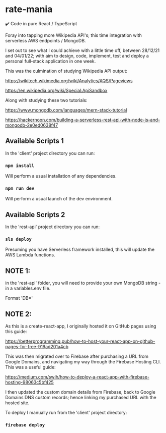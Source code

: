 # rate-mania

:heavy_check_mark: Code in pure React / TypeScript

Foray into tapping more Wikipedia API's; this time integration with serverless AWS endpoints / MongoDB.

I set out to see what I could achieve with a little time off, between 28/12/21 and 04/01/22; with aim to design, code, implement, test and deploy a personal full-stack application in one week.

This was the culmination of studying Wikipedia API output:

https://wikitech.wikimedia.org/wiki/Analytics/AQS/Pageviews

https://en.wikipedia.org/wiki/Special:ApiSandbox

Along with studying these two tutorials:

https://www.mongodb.com/languages/mern-stack-tutorial

https://hackernoon.com/building-a-serverless-rest-api-with-node-js-and-mongodb-2e0ed0638f47

## Available Scripts 1

In the 'client' project directory you can run:

### `npm install`

Will perform a usual installation of any dependencies.

### `npm run dev`

Will perform a usual launch of the dev environment.

## Available Scripts 2

In the 'rest-api' project directory you can run:

### `sls deploy`

Presuming you have Serverless framework installed, this will update the AWS Lambda functions.

## NOTE 1:

in the 'rest-api' folder, you will need to provide your own MongoDB string - in a variables.env file.

Format 'DB=<your-connection-string>'

## NOTE 2:

As this is a create-react-app, I originally hosted it on GitHub pages using this guide:

https://betterprogramming.pub/how-to-host-your-react-app-on-github-pages-for-free-919ad201a4cb

This was then migrated over to Firebase after purchasing a URL from Google Domains, and navigating my way through the Firebase Hosting CLI. This was a useful guide:

https://medium.com/swlh/how-to-deploy-a-react-app-with-firebase-hosting-98063c5bf425

I then updated the custom domain details from Firebase, back to Google Domains DNS custom records; hence linking my purchased URL with the hosted site.

To deploy I manually run from the 'client' project directory:

### `firebase deploy`
